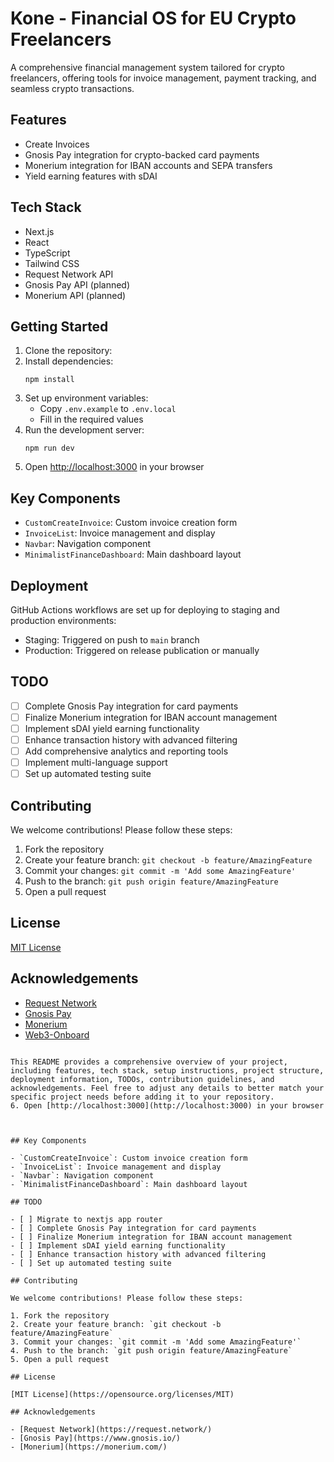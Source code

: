 # Kone - Financial OS for EU Crypto Freelancers

A comprehensive financial management system tailored for crypto freelancers, offering tools for invoice management, payment tracking, and seamless crypto transactions.

## Features

- Create Invoices
- Gnosis Pay integration for crypto-backed card payments
- Monerium integration for IBAN accounts and SEPA transfers
- Yield earning features with sDAI

## Tech Stack

- Next.js
- React
- TypeScript
- Tailwind CSS
- Request Network API
- Gnosis Pay API (planned)
- Monerium API (planned)

## Getting Started

1. Clone the repository:
2. Install dependencies:
   ```
   npm install
   ```
3. Set up environment variables:
   - Copy `.env.example` to `.env.local`
   - Fill in the required values
4. Run the development server:
   ```
   npm run dev
   ```
5. Open [http://localhost:3000](http://localhost:3000) in your browser



## Key Components

- `CustomCreateInvoice`: Custom invoice creation form
- `InvoiceList`: Invoice management and display
- `Navbar`: Navigation component
- `MinimalistFinanceDashboard`: Main dashboard layout

## Deployment

GitHub Actions workflows are set up for deploying to staging and production environments:

- Staging: Triggered on push to `main` branch
- Production: Triggered on release publication or manually

## TODO

- [ ] Complete Gnosis Pay integration for card payments
- [ ] Finalize Monerium integration for IBAN account management
- [ ] Implement sDAI yield earning functionality
- [ ] Enhance transaction history with advanced filtering
- [ ] Add comprehensive analytics and reporting tools
- [ ] Implement multi-language support
- [ ] Set up automated testing suite

## Contributing

We welcome contributions! Please follow these steps:

1. Fork the repository
2. Create your feature branch: `git checkout -b feature/AmazingFeature`
3. Commit your changes: `git commit -m 'Add some AmazingFeature'`
4. Push to the branch: `git push origin feature/AmazingFeature`
5. Open a pull request

## License

[MIT License](https://opensource.org/licenses/MIT)

## Acknowledgements

- [Request Network](https://request.network/)
- [Gnosis Pay](https://www.gnosis.io/)
- [Monerium](https://monerium.com/)
- [Web3-Onboard](https://onboard.blocknative.com/)

```

This README provides a comprehensive overview of your project, including features, tech stack, setup instructions, project structure, deployment information, TODOs, contribution guidelines, and acknowledgements. Feel free to adjust any details to better match your specific project needs before adding it to your repository.
6. Open [http://localhost:3000](http://localhost:3000) in your browser



## Key Components

- `CustomCreateInvoice`: Custom invoice creation form
- `InvoiceList`: Invoice management and display
- `Navbar`: Navigation component
- `MinimalistFinanceDashboard`: Main dashboard layout

## TODO

- [ ] Migrate to nextjs app router
- [ ] Complete Gnosis Pay integration for card payments
- [ ] Finalize Monerium integration for IBAN account management
- [ ] Implement sDAI yield earning functionality
- [ ] Enhance transaction history with advanced filtering
- [ ] Set up automated testing suite

## Contributing

We welcome contributions! Please follow these steps:

1. Fork the repository
2. Create your feature branch: `git checkout -b feature/AmazingFeature`
3. Commit your changes: `git commit -m 'Add some AmazingFeature'`
4. Push to the branch: `git push origin feature/AmazingFeature`
5. Open a pull request

## License

[MIT License](https://opensource.org/licenses/MIT)

## Acknowledgements

- [Request Network](https://request.network/)
- [Gnosis Pay](https://www.gnosis.io/)
- [Monerium](https://monerium.com/)
